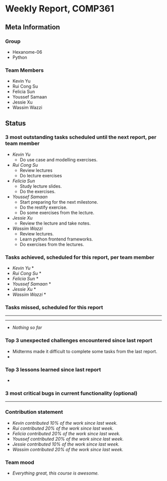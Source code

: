 # Weekly Report, COMP361

## Meta Information

### Group

 * Hexanome-06
 * Python

### Team Members

 * Kevin Yu
 * Rui Cong Su
 * Felicia Sun
 * Youssef Samaan
 * Jessie Xu
 * Wassim Wazzi

## Status

### 3 most outstanding tasks scheduled until the next report, per team member

 * *Kevin Yu*
    * Do use case and modelling exercises.
 * *Rui Cong Su*
    * Review lectures
    * Do lecture exercises
 * *Felicia Sun*
    * Study lecture slides. 
    * Do the exercises.
 * *Youssef Samaan*
    * Start preparing for the next milestone.
    * Do the restify exercise.
    * Do some exercises from the lecture.
 * *Jessie Xu*
    * Review the lecture and take notes.
 * *Wassim Wazzi*
     * Review lectures.
     * Learn python frontend frameworks.
     * Do exercises from the lectures.

### Tasks achieved, scheduled for this report, per team member

 * *Kevin Yu*
    * 
 * *Rui Cong Su*
    * 
 * *Felicia Sun*
    * 
 * *Youssef Samaan*
    * 
 * *Jessie Xu*
    * 
 * *Wassim Wazzi*
    * 

### Tasks missed, scheduled for this report

 * **
 * **
 * *Nothing so far*

### Top 3 unexpected challenges encountered since last report

 * Midterms made it difficult to complete some tasks from the last report.
 * 

### Top 3 lessons learned since last report

 * 

### 3 most critical bugs in current functionality (optional)

 * **

### Contribution statement

 * *Kevin contributed 10% of the work since last week.*
 * *Rui contributed 20% of the work since last week.*
 * *Felicia contributed 20% of the work since last week.*
 * *Youssef contributed 20% of the work since last week.*
 * *Jessie contributed 10% of the work since last week.*
 * *Wassim contributed 20% of the work since last week.*

### Team mood

 * *Everything great, this course is awesome.*
